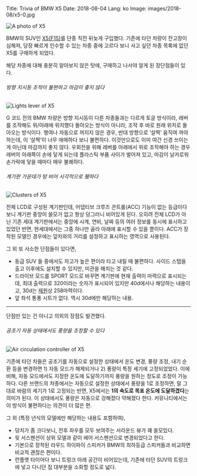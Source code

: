 Title: Trivia of BMW X5
Date: 2018-08-04
Lang: ko
Image: images/2018-08/x5-0.jpg

![A photo of X5](./images/2018-08/x5-0.jpg)

BMW의 SUV인 [X5(F15)](https://en.wikipedia.org/wiki/BMW_X5_(F15))를 단종 직전 뒤늦게 구입했다.
기존에 타던 차량이 잔고장이 심해져, 당장 빠르게 인수할 수 있는 차종 중에 고르다 보니 사고 싶던 차종 목록에 없던 X5를 구매하게 되었다.

해당 차종에 대해 충분히 알아보지 않은 탓에, 구매하고 나서야 알게 된 장단점들이 있다.

###### 방향 지시등 조작이 불편하고 마감이 좋지 않다

![Lights lever of X5](./images/2018-08/x5-1.jpg)

G 코드 전의 BMW 차량은 방향 지시등이 다른 차종들과는 다르게 토글 방식이라, 레버를 조작해도 위/아래에 위치했다 돌아오는 방식이 아니라, 조작 후 바로 원래 위치로 돌아오는 방식이다. 행여나 자동으로 꺼지지 않은 경우, 반대 방향으로 ‘살짝’ 움직여 꺼야 하는데, 이 ‘살짝’이 너무 애매하다 보니 불편하다. 이것만으로도 이미 여간 신경 쓰이는 게 아닌데 마감까지 좋지 않다. 우회전을 위해 레버를 아래에서 위로 조작해야 하는 경우 레버의 아래쪽이 손에 닿게 되는데 플라스틱 부품 사이가 벌어져 있고, 마감이 날카로워 손가락에 닿을 때마다 매우 불쾌하다.

###### 계기판 가운데가 텅 비어 시각적으로 휑하다

![Clusters of X5](./images/2018-08/x5-2.jpg)

전체 LCD로 구성된 계기판인데, 어댑티브 크루즈 콘트롤(ACC) 기능이 없는 등급이다 보니 계기판 중앙이 쓸모가 없고 항상 덩그러니 비어있게 된다. 오히려 전체 LCD가 아닌 기존 세대 계기판에서는 중앙에 시계, 연비, 날짜 등의 여러 정보를 동시에 표시하고 있었던 반면, 현세대에서는 그중 하나만 골라 아래에 표시할 수 있을 뿐이다. ACC가 장착된 모델인 경우에는 앞차와의 거리를 설정하고 표시하는 영역으로 사용된다.

그 외 또 사소한 단점들이 있다면,

 - 동급 SUV 들 중에서도 차고가 높은 편이라 타고 내릴 때 불편하다. 사이드 스텝을 출고 이후에도 설치할 수 있지만, 미관을 해치는 것 같다.
 - 드라이브 모드를 SPORT 모드로 바꾸면 계기판에 현재 출력이 마력으로 표시되는데, 최대 출력으로 320이라는 숫자가 표시되어 있지만 40d에서나 해당하는 내용이고, 30d는 [제원](https://www.bmw.co.kr/ko/all-models/x-range/X5/2013/technicaldata.html)상 258마력이다.
 - 앞 좌석 통풍 시트가 없다. 역시 30d에만 해당하는 내용.

----

단점만 있는 건 아니고 의외의 장점도 발견했다.

###### 공조기 자동 상태에서도 풍량을 조정할 수 있다

![Air circulation controller of X5](./images/2018-08/x5-3.jpg)

기존에 타던 차들은 공조기를 자동으로 설정한 상태에서 온도 변경, 풍량 조정, 내기 순환 등을 변경하면 1) 자동 모드가 해제되거나 2) 풍량이 특정 세기에 고정되었었다. 이에 비해, 자동 모드에서도 지정한 온도에 도달하기까지 풍량을 원하는 정도로 조정이 가능하다. 다른 브랜드의 차종에서는 자동으로 설정한 상태에서 풍량을 1로 조정하면, 말 그대로 바람의 세기가 1로 고정되는 반면, X5에서는 **1의 속도로 목표 온도에 도달하겠다**는 의미가 된다. 이 상태에서도 풍량은 자동으로 강해졌다 약해졌다 한다. 커뮤니티에서는 이 방식이 불편하다는 의견이 더 많은 편.

그 외 (특정 년식의 모델에만 해당하는 내용도 포함하여),

 - 덩치가 좀 크다보니, 전후 좌우를 모두 보여주는 서라운드 뷰가 꽤 쓸모있다.
 - 뒷 서스펜션이 상위 모델과 같이 에어 서스펜션으로 변경되었다고 한다.
 - 기본으로 장착된 라우드 하이파이 스피커가 BMW의 최하등급 스피커들과 비교하면 비교적 괜찮은 편이다.
 - 런플랫 타이어다 보니 트렁크 아래 공간이 비어있는데, 기존에 타던 SUV의 트렁크에 넣고 다니던 짐 대부분을 소화할 정도로 넓다.


